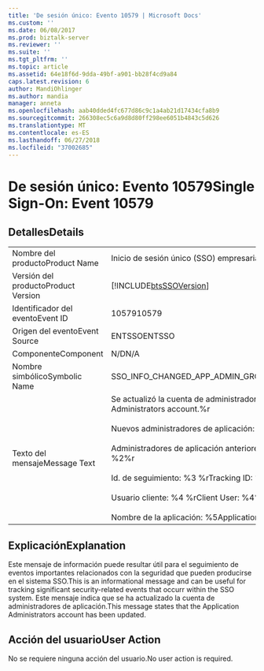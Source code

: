 ```yaml
---
title: 'De sesión único: Evento 10579 | Microsoft Docs'
ms.custom: ''
ms.date: 06/08/2017
ms.prod: biztalk-server
ms.reviewer: ''
ms.suite: ''
ms.tgt_pltfrm: ''
ms.topic: article
ms.assetid: 64e18f6d-9dda-49bf-a901-bb28f4cd9a84
caps.latest.revision: 6
author: MandiOhlinger
ms.author: mandia
manager: anneta
ms.openlocfilehash: aab40dded4fc677d86c9c1a4ab21d17434cfa8b9
ms.sourcegitcommit: 266308ec5c6a9d8d80ff298ee6051b4843c5d626
ms.translationtype: MT
ms.contentlocale: es-ES
ms.lasthandoff: 06/27/2018
ms.locfileid: "37002685"
---
```

# <a name="single-sign-on-event-10579"></a><span data-ttu-id="4ffe8-102">De sesión único: Evento 10579</span><span class="sxs-lookup"><span data-stu-id="4ffe8-102">Single Sign-On: Event 10579</span></span>
## <a name="details"></a><span data-ttu-id="4ffe8-103">Detalles</span><span class="sxs-lookup"><span data-stu-id="4ffe8-103">Details</span></span>  
  
|                 |                                                                                                                                                                                                                                              |
|-----------------|----------------------------------------------------------------------------------------------------------------------------------------------------------------------------------------------------------------------------------------------|
|  <span data-ttu-id="4ffe8-104">Nombre del producto</span><span class="sxs-lookup"><span data-stu-id="4ffe8-104">Product Name</span></span>   |                                                                                                          <span data-ttu-id="4ffe8-105">Inicio de sesión único (SSO) empresarial</span><span class="sxs-lookup"><span data-stu-id="4ffe8-105">Enterprise Single Sign-On</span></span>                                                                                                           |
| <span data-ttu-id="4ffe8-106">Versión del producto</span><span class="sxs-lookup"><span data-stu-id="4ffe8-106">Product Version</span></span> |                                                                                          [!INCLUDE[btsSSOVersion](../includes/btsssoversion-md.md)]                                                                                          |
|    <span data-ttu-id="4ffe8-107">Identificador del evento</span><span class="sxs-lookup"><span data-stu-id="4ffe8-107">Event ID</span></span>     |                                                                                                                    <span data-ttu-id="4ffe8-108">10579</span><span class="sxs-lookup"><span data-stu-id="4ffe8-108">10579</span></span>                                                                                                                     |
|  <span data-ttu-id="4ffe8-109">Origen del evento</span><span class="sxs-lookup"><span data-stu-id="4ffe8-109">Event Source</span></span>   |                                                                                                                    <span data-ttu-id="4ffe8-110">ENTSSO</span><span class="sxs-lookup"><span data-stu-id="4ffe8-110">ENTSSO</span></span>                                                                                                                    |
|    <span data-ttu-id="4ffe8-111">Componente</span><span class="sxs-lookup"><span data-stu-id="4ffe8-111">Component</span></span>    |                                                                                                                     <span data-ttu-id="4ffe8-112">N/D</span><span class="sxs-lookup"><span data-stu-id="4ffe8-112">N/A</span></span>                                                                                                                      |
|  <span data-ttu-id="4ffe8-113">Nombre simbólico</span><span class="sxs-lookup"><span data-stu-id="4ffe8-113">Symbolic Name</span></span>  |                                                                                                       <span data-ttu-id="4ffe8-114">SSO_INFO_CHANGED_APP_ADMIN_GROUP</span><span class="sxs-lookup"><span data-stu-id="4ffe8-114">SSO_INFO_CHANGED_APP_ADMIN_GROUP</span></span>                                                                                                       |
|  <span data-ttu-id="4ffe8-115">Texto del mensaje</span><span class="sxs-lookup"><span data-stu-id="4ffe8-115">Message Text</span></span>   | <span data-ttu-id="4ffe8-116">Se actualizó la cuenta de administradores de aplicación.%r</span><span class="sxs-lookup"><span data-stu-id="4ffe8-116">Updated Application Administrators account.%r</span></span><br /><br /> <span data-ttu-id="4ffe8-117">Nuevos administradores de aplicación: %1 %r</span><span class="sxs-lookup"><span data-stu-id="4ffe8-117">New Application Administrators: %1%r</span></span><br /><br /> <span data-ttu-id="4ffe8-118">Administradores de aplicación anteriores: %2 %r</span><span class="sxs-lookup"><span data-stu-id="4ffe8-118">Old Application Administrators: %2%r</span></span><br /><br /> <span data-ttu-id="4ffe8-119">Id. de seguimiento: %3 %r</span><span class="sxs-lookup"><span data-stu-id="4ffe8-119">Tracking ID: %3%r</span></span><br /><br /> <span data-ttu-id="4ffe8-120">Usuario cliente: %4 %r</span><span class="sxs-lookup"><span data-stu-id="4ffe8-120">Client User: %4%r</span></span><br /><br /> <span data-ttu-id="4ffe8-121">Nombre de la aplicación: %5</span><span class="sxs-lookup"><span data-stu-id="4ffe8-121">Application Name: %5</span></span> |
  
## <a name="explanation"></a><span data-ttu-id="4ffe8-122">Explicación</span><span class="sxs-lookup"><span data-stu-id="4ffe8-122">Explanation</span></span>  
 <span data-ttu-id="4ffe8-123">Este mensaje de información puede resultar útil para el seguimiento de eventos importantes relacionados con la seguridad que pueden producirse en el sistema SSO.</span><span class="sxs-lookup"><span data-stu-id="4ffe8-123">This is an informational message and can be useful for tracking significant security-related events that occurr within the SSO system.</span></span> <span data-ttu-id="4ffe8-124">Este mensaje indica que se ha actualizado la cuenta de administradores de aplicación.</span><span class="sxs-lookup"><span data-stu-id="4ffe8-124">This message states that the Application Administrators account has been updated.</span></span>  
  
## <a name="user-action"></a><span data-ttu-id="4ffe8-125">Acción del usuario</span><span class="sxs-lookup"><span data-stu-id="4ffe8-125">User Action</span></span>  
 <span data-ttu-id="4ffe8-126">No se requiere ninguna acción del usuario.</span><span class="sxs-lookup"><span data-stu-id="4ffe8-126">No user action is required.</span></span>